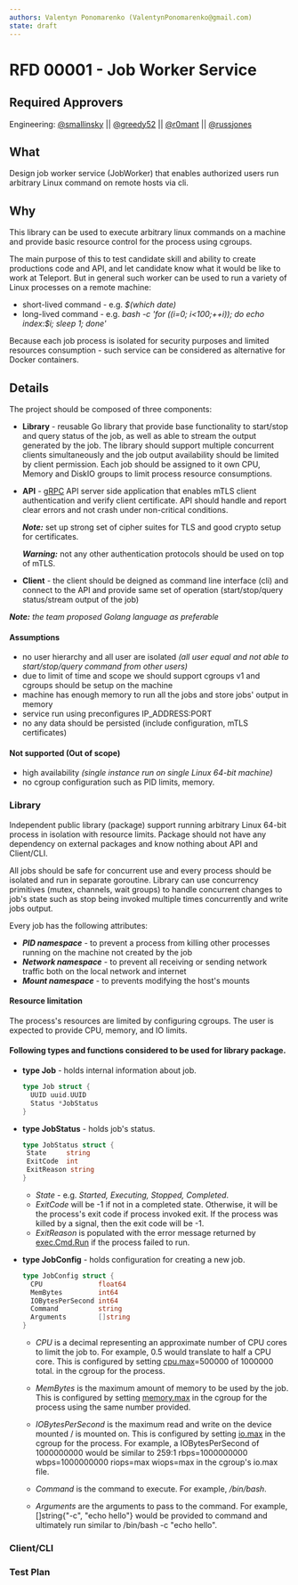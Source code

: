 ```yaml
---
authors: Valentyn Ponomarenko (ValentynPonomarenko@gmail.com)
state: draft
---
```


# RFD 00001 - Job Worker Service

## Required Approvers

Engineering: [@smallinsky](https://github.com/smallinsky) || [@greedy52](https://github.com/greedy52) || [@r0mant](https://github.com/r0mant)  || [@russjones](https://github.com/russjones)


## What

Design job worker service (JobWorker) that enables authorized users run arbitrary
Linux command on remote hosts via cli.

## Why
This library can be used to execute arbitrary linux commands on a machine and provide basic 
resource control for the process using cgroups. 

The main purpose of this to test candidate skill and ability to create productions code and API, 
and let candidate know what it would be like to work at Teleport. But in general such worker can be 
used to run a variety of Linux processes on a remote machine:
- short-lived command - e.g. _$(which date)_
- long-lived command  - e.g. _bash -c 'for ((i=0; i<100;++i)); do echo index:$i; sleep 1; done'_

Because each job process is isolated for security purposes and limited resources consumption - 
such service can be considered as alternative for Docker containers.

## Details
The project should be composed of three components:

* **Library** - reusable Go library that provide base functionality to start/stop
  and query status of the job, as well as able to stream the output generated by the job.
  The library should support multiple concurrent clients simultaneously and the job output
  availability should be limited by client permission. Each job should be assigned to it own CPU,
  Memory and DiskIO groups to limit process resource consumptions.

* **API** - [gRPC](https://grpc.io/) API server side application that enables mTLS client authentication
  and verify client certificate. API should handle and report clear errors and not crash under non-critical
  conditions.

  _**Note:**_ set up strong set of cipher suites for TLS and good crypto setup for certificates.

  _**Warning:**_ not any other authentication protocols should be used on top of mTLS.

* **Client** - the client should be deigned as command line interface (cli) and connect to the API
  and provide same set of operation (start/stop/query status/stream output of the job)

_**Note:** the team proposed Golang language as preferable_

#### Assumptions
* no user hierarchy and all user are isolated _(all user equal and not able to start/stop/query command from other users)_
* due to limit of time and scope we should support cgroups v1 and cgroups should be setup on the machine
* machine has enough memory to run all the jobs and store jobs' output in memory 
* service run using preconfigures IP_ADDRESS:PORT 
* no any data should be persisted (include configuration, mTLS certificates)

#### Not supported (Out of scope)
* high availability _(single instance run on single Linux 64-bit machine)_
* no cgroup configuration such as PID limits, memory.

### Library
Independent public library (package) support running arbitrary Linux 64-bit process in isolation 
with resource limits. Package should not have any dependency on external packages and know nothing 
about API and Client/CLI. 

All jobs should be safe for concurrent use and every process should be isolated and run in separate 
goroutine. Library can use concurrency primitives (mutex, channels, wait groups) to handle concurrent 
changes to job's state such as stop being invoked multiple times concurrently and write jobs output. 

Every job has the following attributes: 
* **_PID namespace_** - to prevent a process from killing other processes running on the machine not created by the job
* **_Network namespace_** - to prevent all receiving or sending network traffic both on the local network and internet
* **_Mount namespace_**  - to prevents modifying the host's mounts

#### Resource limitation
The process's resources are limited by configuring cgroups. 
The user is expected to provide CPU, memory, and IO limits.

#### Following types and functions considered to be used for library package.

* **type Job** - holds internal information about job.
  ```go
  type Job struct {
    UUID uuid.UUID
    Status *JobStatus
  }
  ```
  
* **type JobStatus** - holds job's status.
     ```go
    type JobStatus struct {
      State     string
      ExitCode  int
      ExitReason string
    }
    ```
  - _State_ - e.g. _Started, Executing, Stopped, Completed_.
  - _ExitCode_ will be -1 if not in a completed state. Otherwise, it will be the process's exit code
      if process invoked exit. If the process was killed by a signal, then the exit code will be -1.
  - _ExitReason_ is populated with the error message returned by [exec.Cmd.Run](https://pkg.go.dev/os/exec#Cmd.Run) if the process failed to run.

* **type JobConfig** - holds configuration for creating a new job.

  ```go
  type JobConfig struct {
    CPU              float64
    MemBytes         int64
    IOBytesPerSecond int64
    Command          string
    Arguments        []string
  }
  ```
  - _CPU_ is a decimal representing an approximate number of CPU cores to limit the job to. 
  For example, 0.5 would translate to half a CPU core. This is configured by setting [cpu.max](https://docs.kernel.org/admin-guide/cgroup-v2.html)=500000 of 1000000 total. 
  in the cgroup for the process. 
  
  - _MemBytes_ is the maximum amount of memory to be used by the job. 
  This is configured by setting [memory.max](https://docs.kernel.org/admin-guide/cgroup-v2.html) in the cgroup for the process using the same number provided. 
  
  - _IOBytesPerSecond_ is the maximum read and write on the device mounted / is mounted on. 
  This is configured by setting [io.max](https://docs.kernel.org/admin-guide/cgroup-v2.html) in the cgroup for the process. 
  For example, a IOBytesPerSecond of 1000000000 would be similar to 259:1 rbps=1000000000 wbps=1000000000 riops=max wiops=max in the cgroup's io.max file. 

  - _Command_ is the command to execute. For example, _/bin/bash_. 
  
  - _Arguments_ are the arguments to pass to the command. 
  For example, []string{"-c", "echo hello"} would be provided to command and ultimately run similar to /bin/bash -c "echo hello".

### Client/CLI 

### 

### Test Plan